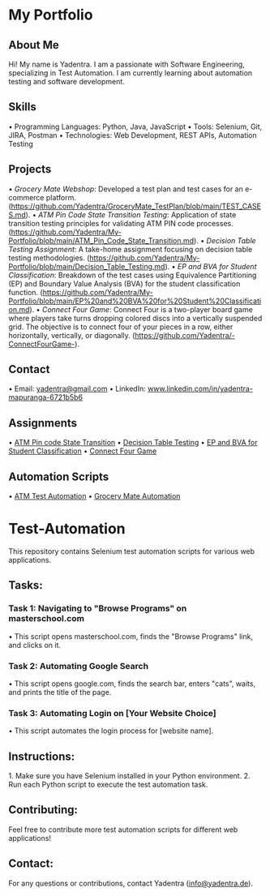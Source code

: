 # My Portfolio
## About Me
Hi! My name is Yadentra. I am a passionate with Software Engineering, specializing in Test Automation. I am currently learning about automation testing and software development.
## Skills
•⁠  ⁠Programming Languages: Python, Java, JavaScript
•⁠  ⁠Tools: Selenium, Git, JIRA, Postman
•⁠  ⁠Technologies: Web Development, REST APIs, Automation Testing
## Projects
•⁠  ⁠*Grocery Mate Webshop*: Developed a test plan and test cases for an e-commerce platform. (https://github.com/Yadentra/GroceryMate_TestPlan/blob/main/TEST_CASES.md).
•⁠  ⁠*ATM Pin Code State Transition Testing*: Application of state transition testing principles for validating ATM PIN code processes.
(https://github.com/Yadentra/My-Portfolio/blob/main/ATM_Pin_Code_State_Transition.md).
•⁠  ⁠*Decision Table Testing Assignment*: A take-home assignment focusing on decision table testing methodologies.
(https://github.com/Yadentra/My-Portfolio/blob/main/Decision_Table_Testing.md).
•⁠  ⁠*EP and BVA for Student Classification*: Breakdown of the test cases using Equivalence Partitioning (EP) and Boundary Value Analysis (BVA) for the student classification function.
(https://github.com/Yadentra/My-Portfolio/blob/main/EP%20and%20BVA%20for%20Student%20Classification.md).
•⁠  ⁠*Connect Four Game*: Connect Four is a two-player board game where players take turns dropping colored discs into a vertically suspended grid. The objective is to connect four of your pieces in a row, either horizontally, vertically, or diagonally.
(https://github.com/Yadentra/-ConnectFourGame-).  
## Contact
•⁠  ⁠Email: yadentra@gmail.com
•⁠  ⁠LinkedIn: www.linkedin.com/in/yadentra-mapuranga-6721b5b6
## Assignments
•⁠  ⁠[ATM Pin code State Transition](https://github.com/Yadentra/My-Portfolio/blob/main/ATM_Pin_Code_State_Transition.md)
•⁠  ⁠[Decision Table Testing](https://github.com/Yadentra/My-Portfolio/blob/main/Decision_Table_Testing.md)
•⁠  ⁠[EP and BVA for Student Classification](https://github.com/Yadentra/My-Portfolio/blob/main/EP%20and%20BVA%20for%20Student%20Classification.md)
•⁠  ⁠[Connect Four Game](https://github.com/Yadentra/-ConnectFourGame-)
## Automation Scripts
•⁠  ⁠[ATM Test Automation](Automation/ATM_TestAutomation.py)
•⁠  ⁠[Grocery Mate Automation](Automation/GroceryMate_Automation.java)
# Test-Automation
This repository contains Selenium test automation scripts for various web applications.
## Tasks:
### Task 1:  Navigating to "Browse Programs" on masterschool.com
•⁠  ⁠This script opens masterschool.com, finds the "Browse Programs" link, and clicks on it.
### Task 2:  Automating Google Search
•⁠  ⁠This script opens google.com, finds the search bar, enters "cats", waits, and prints the title of the page.
### Task 3:  Automating Login on [Your Website Choice]
•⁠  ⁠This script automates the login process for [website name]. 
## Instructions:
1.⁠ ⁠Make sure you have Selenium installed in your Python environment.
2.⁠ ⁠Run each Python script to execute the test automation task. 
## Contributing:
Feel free to contribute more test automation scripts for different web applications!
## Contact:
For any questions or contributions, contact Yadentra (info@yadentra.de).
